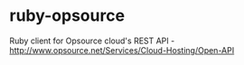 ruby-opsource
=============

Ruby client for Opsource cloud's REST API - http://www.opsource.net/Services/Cloud-Hosting/Open-API
